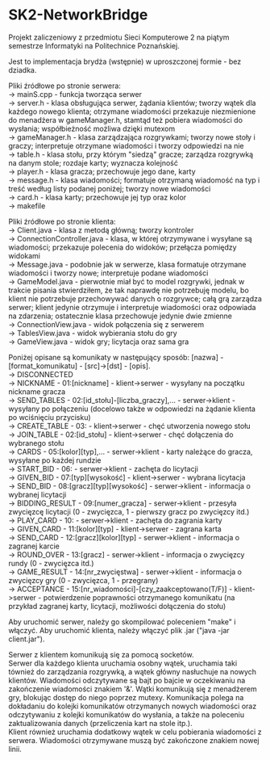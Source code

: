 # SK2-NetworkBridge
Projekt zaliczeniowy z przedmiotu Sieci Komputerowe 2 na piątym semestrze Informatyki na Politechnice Poznańskiej.  

Jest to implementacja brydża (wstępnie) w uproszczonej formie - bez dziadka.  

Pliki źródłowe po stronie serwera:  
-> mainS.cpp - funkcja tworząca serwer  
-> server.h - klasa obsługująca serwer, żądania klientów; tworzy wątek dla każdego nowego klienta; otrzymane wiadomości przekazuje niezmienione do menadżera w gameManager.h, stamtąd też pobiera wiadomości do wysłania; współbieżność możliwa dzięki mutexom  
-> gameManager.h - klasa zarządzająca rozgrywkami; tworzy nowe stoły i graczy; interpretuje otrzymane wiadomości i tworzy odpowiedzi na nie  
-> table.h - klasa stołu, przy którym "siedzą" gracze; zarządza rozgrywką na danym stole; rozdaje karty; wyznacza kolejność  
-> player.h - klasa gracza; przechowuje jego dane, karty  
-> message.h - klasa wiadomości; formatuje otrzymaną wiadomość na typ i treść według listy podanej poniżej; tworzy nowe wiadomości  
-> card.h - klasa karty; przechowuje jej typ oraz kolor  
-> makefile  

Pliki źródłowe po stronie klienta:  
-> Client.java - klasa z metodą główną; tworzy kontroler  
-> ConnectionController.java - klasa, w której otrzymywane i wysyłane są wiadomości; przekazuje polecenia do widoków; przełącza pomiędzy widokami  
-> Message.java - podobnie jak w serwerze, klasa formatuje otrzymane wiadomości i tworzy nowe; interpretuje podane wiadomości  
-> GameModel.java - pierwotnie miał być to model rozgrywki, jednak w trakcie pisania stwierdziłem, że tak naprawdę nie potrzebuję modelu, bo klient nie potrzebuje przechowywać danych o rozgrywce; całą grą zarządza serwer; klient jedynie otrzymuje i interpretuje wiadomości oraz odpowiada na zdarzenia; ostatecznie klasa przechowuje jedynie dwie zmienne  
-> ConnectionView.java - widok połączenia się z serwerem  
-> TablesView.java - widok wybierania stołu do gry  
-> GameView.java - widok gry; licytacja oraz sama gra  

Poniżej opisane są komunikaty w następujący sposób: [nazwa] - [format_komunikatu] - [src]->[dst] - [opis].  
-> DISCONNECTED  
-> NICKNAME - 01:[nickname] - klient->serwer - wysyłany na początku nickname gracza  
-> SEND_TABLES - 02:[id_stołu]-[liczba_graczy],... - serwer->klient - wysyłany po połączeniu (docelowo także w odpowiedzi na żądanie klienta po wciśnięciu przycisku)  
-> CREATE_TABLE - 03: - klient->serwer - chęć utworzenia nowego stołu  
-> JOIN_TABLE - 02:[id_stołu] - klient->serwer - chęć dołączenia do wybranego stołu  
-> CARDS - 05:[kolor][typ],... - serwer->klient - karty należące do gracza, wysyłane po każdej rundzie  
-> START_BID - 06: - serwer->klient - zachęta do licytacji  
-> GIVEN_BID - 07:[typ][wysokość] - klient->serwer - wybrana licytacja  
-> SEND_BID - 08:[gracz][typ][wysokość] - serwer->klient - informacja o wybranej licytacji  
-> BIDDING_RESULT - 09:[numer_gracza] - serwer->klient - przesyła zwycięzcę licytacji (0 - zwycięzca, 1 - pierwszy gracz po zwycięzcy itd.)  
-> PLAY_CARD - 10: - serwer->klient - zachęta do zagrania karty  
-> GIVEN_CARD - 11:[kolor][typ] - klient->serwer - zagrana karta  
-> SEND_CARD - 12:[gracz][kolor][typ] - serwer->klient - informacja o zagranej karcie  
-> ROUND_OVER - 13:[gracz] - serwer->klient - informacja o zwycięzcy rundy (0 - zwycięzca itd.)  
-> GAME_RESULT - 14:[nr_zwycięstwa] - serwer->klient - informacja o zwycięzcy gry (0 - zwycięzca, 1 - przegrany)  
-> ACCEPTANCE - 15:[nr_wiadomości]-[czy_zaakceptowano(T/F)] - klient->serwer - potwierdzenie poprawności otrzymanego komunikatu (na przykład zagranej karty, licytacji, możliwości dołączenia do stołu)  

Aby uruchomić serwer, należy go skompilować poleceniem "make" i włączyć. Aby uruchomić klienta, należy włączyć plik .jar ("java -jar client.jar").  

Serwer z klientem komunikują się za pomocą socketów.  
Serwer dla każdego klienta uruchamia osobny wątek, uruchamia taki tównież do zarządzania rozgrywką, a wątek główny nasłuchuje na nowych klientów. Wiadomości odczytywane są bajt po bajcie w oczekiwaniu na zakończenie wiadomości znakiem '&'. Wątki komunikują się z menadżerem gry, blokując dostęp do niego poprzez mutexy. Komunikacja polega na dokładaniu do kolejki komunikatów otrzymanych nowych wiadomości oraz odczytywaniu z kolejki komunikatów do wysłania, a także na poleceniu zaktualizowania danych (przeliczenia kart na stole itp.).  
Klient również uruchamia dodatkowy wątek w celu pobierania wiadomości z serwera. Wiadomości otrzymywane muszą być zakończone znakiem nowej linii.  
